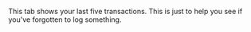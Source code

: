 This tab shows your last five transactions. This is just to help you see if you've forgotten to log something.
